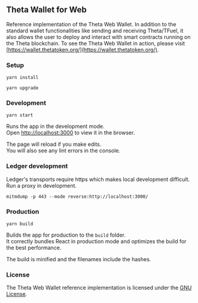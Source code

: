 ## Theta Wallet for Web

Reference implementation of the Theta Web Wallet. In addition to the standard wallet functionalities like sending and receiving Theta/TFuel, it also allows the user to deploy and interact with smart contracts running on the Theta blockchain. To see the Theta Web Wallet in action, please visit [https://wallet.thetatoken.org/](https://wallet.thetatoken.org/).

### Setup

```yarn install```

```yarn upgrade```

### Development

```yarn start```

Runs the app in the development mode.<br>
Open [http://localhost:3000](http://localhost:3000) to view it in the browser.

The page will reload if you make edits.<br>
You will also see any lint errors in the console.

### Ledger development

Ledger's transports require https which makes local development difficult. Run a proxy in development.

```
mitmdump -p 443 --mode reverse:http://localhost:3000/
```


### Production

```yarn build```

Builds the app for production to the `build` folder.<br>
It correctly bundles React in production mode and optimizes the build for the best performance.

The build is minified and the filenames include the hashes.<br>

### License

The Theta Web Wallet reference implementation is licensed under the [GNU License](./LICENSE).
